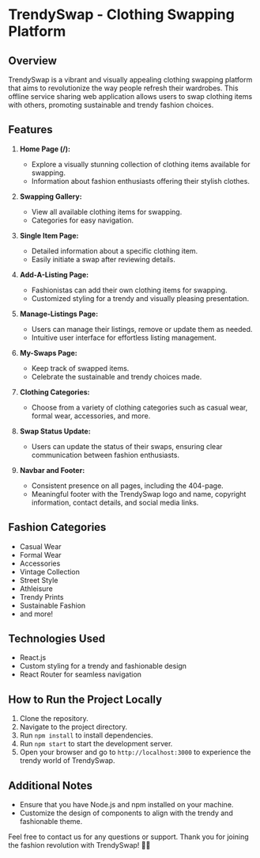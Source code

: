 # TrendySwap - Clothing Swapping Platform

## Overview

TrendySwap is a vibrant and visually appealing clothing swapping platform that aims to revolutionize the way people refresh their wardrobes. This offline service sharing web application allows users to swap clothing items with others, promoting sustainable and trendy fashion choices.

## Features

1. **Home Page (/):**
   - Explore a visually stunning collection of clothing items available for swapping.
   - Information about fashion enthusiasts offering their stylish clothes.

2. **Swapping Gallery:**
   - View all available clothing items for swapping.
   - Categories for easy navigation.

3. **Single Item Page:**
   - Detailed information about a specific clothing item.
   - Easily initiate a swap after reviewing details.

4. **Add-A-Listing Page:**
   - Fashionistas can add their own clothing items for swapping.
   - Customized styling for a trendy and visually pleasing presentation.

5. **Manage-Listings Page:**
   - Users can manage their listings, remove or update them as needed.
   - Intuitive user interface for effortless listing management.

6. **My-Swaps Page:**
   - Keep track of swapped items.
   - Celebrate the sustainable and trendy choices made.

7. **Clothing Categories:**
   - Choose from a variety of clothing categories such as casual wear, formal wear, accessories, and more.

8. **Swap Status Update:**
   - Users can update the status of their swaps, ensuring clear communication between fashion enthusiasts.

9. **Navbar and Footer:**
   - Consistent presence on all pages, including the 404-page.
   - Meaningful footer with the TrendySwap logo and name, copyright information, contact details, and social media links.

## Fashion Categories

- Casual Wear
- Formal Wear
- Accessories
- Vintage Collection
- Street Style
- Athleisure
- Trendy Prints
- Sustainable Fashion
- and more!

## Technologies Used

- React.js
- Custom styling for a trendy and fashionable design
- React Router for seamless navigation

## How to Run the Project Locally

1. Clone the repository.
2. Navigate to the project directory.
3. Run `npm install` to install dependencies.
4. Run `npm start` to start the development server.
5. Open your browser and go to `http://localhost:3000` to experience the trendy world of TrendySwap.

## Additional Notes

- Ensure that you have Node.js and npm installed on your machine.
- Customize the design of components to align with the trendy and fashionable theme.

Feel free to contact us for any questions or support. Thank you for joining the fashion revolution with TrendySwap! 🌟✨
